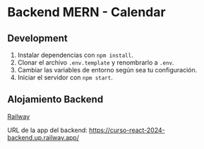 # Backend MERN - Calendar

## Development

1. Instalar dependencias con `npm install`.
2. Clonar el archivo `.env.template` y renombrarlo a `.env`.
3. Cambiar las variables de entorno según sea tu configuración.
4. Iniciar el servidor con `npm start`.

## Alojamiento Backend

[Railway](https://railway.app/)

URL de la app del backend: https://curso-react-2024-backend.up.railway.app/